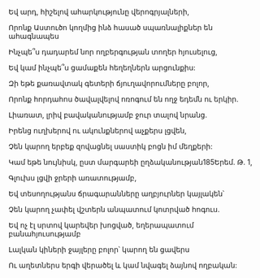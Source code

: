 Եվ արդ, հիշելով ահարկությունը վերոգրյալների,

Որոնք Աստուծո կողմից ինձ հասած սպառնալիքներ են ահագնապես

Ինչպե՞ս դադարեմ նոր ողբերգության տողեր հյուսելուց,

Եվ կամ ինչպե՞ս ցամաքեն հեղեղներն արցունքիս:

Զի եթե քառավտակ գետերի ճյուղավորումները բոլոր,

Որոնք հորդահոս ծավալվելով ոռոգում են ողջ եդեմն ու երկիր.

Լիառատ, լրիվ բավականությամբ ջուր տալով նրանց.

Իրենց ուղխերով ու ակունքներով աչքերս լցվեն,

Չեն կարող երբեք զովացնել սաստիկ բոցն իմ մեղքերի:

Կամ եթե նույնիսկ, ըստ մարգարեի ըղձականության185Երեմ. Թ. 1,

Գլուխս լցվի ջրերի առատությամբ,

Եվ տեսողությանս ճրագարանները աղբյուրներ կայլակեն՝

Չեն կարող չափել վշտերն անպատում կոտրված հոգուս.

Եվ ոչ էլ սրտով կարեվեր խոցված, եղերապատում բանահյուսությամբ

Լալկան կիների ջայլերը բոլոր՝ կարող են ցավերս

Ու աղետներս երգի վերածել և կամ նվագել ձայնով ողբական:
